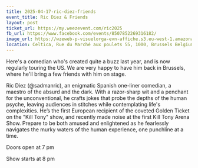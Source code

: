```yaml
---
title: 2025-04-17-ric-diez-friends
event_title: Ric Diez & Friends
layout: post
ticket_url: https://my.weezevent.com/ric2025
fb_url: https://www.facebook.com/events/8507852269316182/
image_url: https://wzeweb-p-visuelorga-evn-affiche.s3.eu-west-1.amazonaws.com/affiche_1278787.jpeg
location: Celtica, Rue du Marché aux poulets 55, 1000, Brussels Belgium
---
```


Here's a comedian who's created quite a buzz last year, and is now regularly touring the US. We are very happy to have him back in Brussels, where he'll bring a few friends with him on stage.

Ric Diez (@sadmanric), an enigmatic Spanish one-liner comedian, a maestro of the absurd and the dark. With a razor-sharp wit and a penchant for the unconventional, he crafts jokes that probe the depths of the human psyche, leaving audiences in stitches while contemplating life's complexities. He’s the first European recipient of the coveted Golden Ticket on the "Kill Tony" show, and recently made noise at the first Kill Tony Arena Show. Prepare to be both amused and enlightened as he fearlessly navigates the murky waters of the human experience, one punchline at a time.

Doors open at 7 pm

Show starts at 8 pm 
